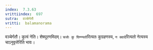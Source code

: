 ```yaml
---
index:  7.3.63
vrittiindex:  697
sutra:  वञ्चेर्गतौ
vritti:  balamanorama 
---
```


वञ्चेर्गतौ। कुत्वं नेति। शेषपूरणमिदम्। `चजोः कु घिण्ण्यतो`रित्यतः कुग्रहणस्य, `न क्वादे`रित्यतो नेत्यस्य चाऽनुवृत्तेरिति भावः।

